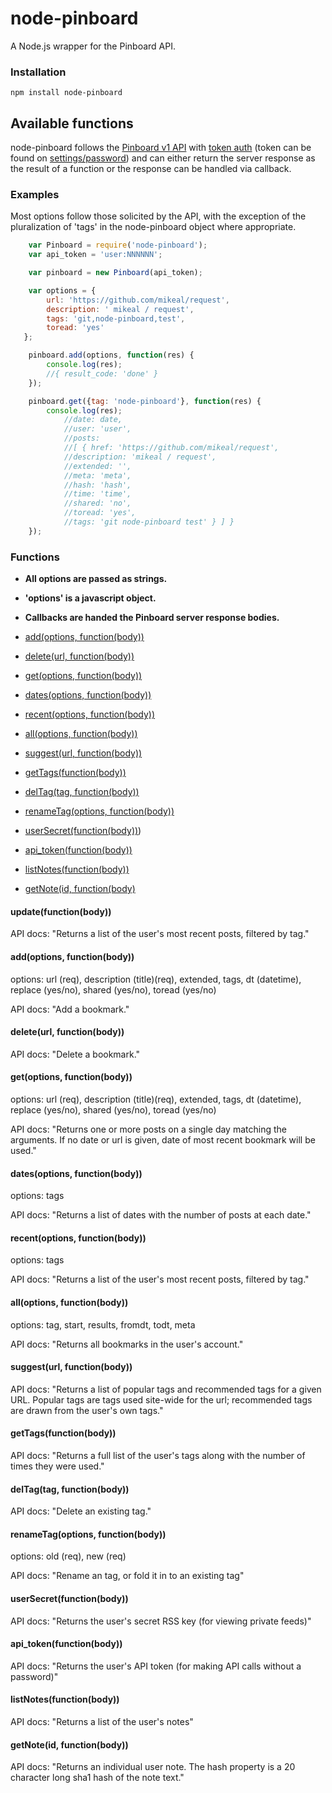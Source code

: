 node-pinboard
=============

A Node.js wrapper for the Pinboard API.

### Installation
	npm install node-pinboard
## Available functions
  node-pinboard follows the [Pinboard v1 API](https://pinboard.in/api/) with [token auth](https://pinboard.in/api/#authentication) (token can be found on [settings/password](https://pinboard.in/settings/password)) and can either return the server response as the result of a function or the response can be handled via callback.

### Examples
  Most options follow those solicited by the API, with the exception of the pluralization of 'tags' in the node-pinboard object where appropriate.

```javascript
	var Pinboard = require('node-pinboard');
	var api_token = 'user:NNNNNN';

	var pinboard = new Pinboard(api_token);

	var options = {
		url: 'https://github.com/mikeal/request',
		description: ' mikeal / request',
		tags: 'git,node-pinboard,test',
		toread: 'yes'
   };

	pinboard.add(options, function(res) {
    	console.log(res);
    	//{ result_code: 'done' }
	});

	pinboard.get({tag: 'node-pinboard'}, function(res) {
		console.log(res);
			//date: date,
  			//user: 'user',
  			//posts:
   			//[ { href: 'https://github.com/mikeal/request',
      		//description: 'mikeal / request',
      		//extended: '',
      		//meta: 'meta',
      		//hash: 'hash',
      		//time: 'time',
      		//shared: 'no',
      		//toread: 'yes',
      		//tags: 'git node-pinboard test' } ] }
	});
```

### Functions ###

- **All options are passed as strings.**
- **'options' is a javascript object.**
- **Callbacks are handed the Pinboard server response bodies.**

- [add(options, function(body))](#addoptions-functionbody)
- [delete(url, function(body))](#deleteurl-functionbody)
- [get(options, function(body))](#getoptions-functionbody)
- [dates(options, function(body))](#datesoptions-functionbody)
- [recent(options, function(body))](#recentoptions-functionbody)
- [all(options, function(body))](#alloptions-functionbody)
- [suggest(url, function(body))](#suggesturl-functionbody)
- [getTags(function(body))](#getTagsfunctionbody)
- [delTag(tag, function(body))](#delTagtag-functionbody)
- [renameTag(options, function(body))](#renameTagoptions-functionbody)
- [userSecret(function(body))](#userSecretfunctionbody))
- [api_token(function(body))](#api_tokenfunctionbody)
- [listNotes(function(body))](#listNotesfunctionbody)
- [getNote(id, function(body)](#getNoteid-functionbody)

#### update(function(body))

API docs: "Returns a list of the user's most recent posts, filtered by tag."

#### add(options, function(body))

options: url (req), description (title)(req), extended, tags, dt (datetime), replace (yes/no), shared (yes/no), toread (yes/no)

API docs: "Add a bookmark."

#### delete(url, function(body))

API docs: "Delete a bookmark."

#### get(options, function(body))

options: url (req), description (title)(req), extended, tags, dt (datetime), replace (yes/no), shared (yes/no), toread (yes/no)

API docs: "Returns one or more posts on a single day matching the arguments. If no date or url is given, date of most recent bookmark will be used."

#### dates(options, function(body))

options: tags

API docs: "Returns a list of dates with the number of posts at each date."

#### recent(options, function(body))

options: tags

API docs: "Returns a list of the user's most recent posts, filtered by tag."

#### all(options, function(body))

options: tag, start, results, fromdt, todt, meta

API docs: "Returns all bookmarks in the user's account."

#### suggest(url, function(body))

API docs: "Returns a list of popular tags and recommended tags for a given URL. Popular tags are tags used site-wide for the url; recommended tags are drawn from the user's own tags."

#### getTags(function(body))

API docs: "Returns a full list of the user's tags along with the number of times they were used."

#### delTag(tag, function(body))

API docs: "Delete an existing tag."

#### renameTag(options, function(body))

options: old (req), new (req)

API docs: "Rename an tag, or fold it in to an existing tag"

#### userSecret(function(body))

API docs: "Returns the user's secret RSS key (for viewing private feeds)"

#### api_token(function(body))

API docs: "Returns the user's API token (for making API calls without a password)"

#### listNotes(function(body))

API docs: "Returns a list of the user's notes"

#### getNote(id, function(body))

API docs: "Returns an individual user note. The hash property is a 20 character long sha1 hash of the note text."
